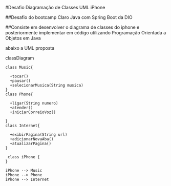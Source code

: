 
#Desafio Diagramação de Classes UML iPhone

##Desafio do bootcamp Claro Java com Spring Boot da DIO

##Consiste em desenvolver o diagrama de classes do iphone e posteriormente implementar em código utilizando Programação Orientada a Objetos em Java

abaixo a UML proposta


classDiagram
    
    
    class Music{
      
      +tocar()
      +pausar()
      +selecionarMusica(String musica)
    }
    class Phone{
      
      +ligar(String numero)
      +atender()
      +iniciarCorreioVoz()

    }
    class Internet{
      
      +exibirPagina(String url)
      +adicionarNovaAba()
      +atualizarPagina()
    }

     class iPhone {
    }

    iPhone --> Music
    iPhone --> Phone
    iPhone --> Internet
